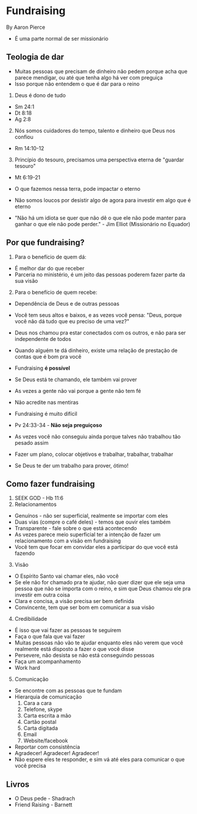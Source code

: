 # Fundraising

By Aaron Pierce

- É uma parte normal de ser missionário

## Teologia de dar

- Muitas pessoas que precisam de dinheiro não pedem porque acha que parece
mendigar, ou até que tenha algo há ver com preguiça
- Isso porque não entendem o que é dar para o reino

1. Deus é dono de tudo
  - Sm 24:1
  - Dt 8:18
  - Ag 2:8
2. Nós somos cuidadores do tempo, talento e dinheiro que Deus nos confiou
  - Rm 14:10-12
3. Princípio do tesouro, precisamos uma perspectiva eterna de "guardar tesouro"
  - Mt 6:19-21
  - O que fazemos nessa terra, pode impactar o eterno
  - Não somos loucos por desistir algo de agora para investir em algo que é
  eterno

- "Não há um idiota se quer que não dê o que ele não pode manter para ganhar o
que ele não pode perder." - Jim Elliot (Missionário no Equador)

## Por que fundraising?

1. Para o benefício de quem dá:
  - É melhor dar do que receber
  - Parceria no ministério, é um jeito das pessoas poderem fazer parte da sua
  visão
2. Para o benefício de quem recebe:
  - Dependência de Deus e de outras pessoas
  - Você tem seus altos e baixos, e as vezes você pensa: "Deus, porque você não
  dá tudo que eu preciso de uma vez?"
  - Deus nos chamou pra estar conectados com os outros, e não para ser
  independente de todos
  - Quando alguém te dá dinheiro, existe uma relação de prestação de contas que
  é bom pra você

- Fundraising **é possível**
- Se Deus está te chamando, ele também vai prover
- As vezes a gente não vai porque a gente não tem fé
- Não acredite nas mentiras
- Fundraising é muito difícil

- Pv 24:33-34 - **Não seja preguiçoso**
- As vezes você não conseguiu ainda porque talves não trabalhou tão pesado assim
- Fazer um plano, colocar objetivos e trabalhar, trabalhar, trabalhar
- Se Deus te der um trabalho para prover, ótimo!

## Como fazer fundraising

1. SEEK GOD - Hb 11:6
2. Relacionamentos
  - Genuínos - não ser superficial, realmente se importar com eles
  - Duas vias (compre o café deles) - temos que ouvir eles também
  - Transparente - fale sobre o que está acontecendo
  - As vezes parece meio superficial ter a intenção de fazer um relacionamento
  com a visão em fundraising
  - Você tem que focar em convidar eles a participar do que você está fazendo
3. Visão
  - O Espírito Santo vai chamar eles, não você
  - Se ele não for chamado pra te ajudar, não quer dizer que ele seja uma pessoa
  que não se importa com o reino, e sim que Deus chamou ele pra investir em
  outra coisa
  - Clara e concisa, a visão precisa ser bem definida
  - Convincente, tem que ser bom em comunicar a sua visão
4. Credibilidade
  - É isso que vai fazer as pessoas te seguirem
  - Faça o que fala que vai fazer
  - Muitas pessoas não vão te ajudar enquanto eles não verem que você realmente
  está disposto a fazer o que você disse
  - Persevere, não desista se não está conseguindo pessoas
  - Faça um acompanhamento
  - Work hard
5. Comunicação
  - Se encontre com as pessoas que te fundam
  - Hierarquia de comunicação
    1. Cara a cara
    2. Telefone, skype
    3. Carta escrita a mão
    4. Cartão postal
    5. Carta digitada
    6. Email
    7. Website/facebook
  - Reportar com consistência
  - Agradecer! Agradecer! Agradecer!
  - Não espere eles te responder, e sim vá até eles para comunicar o que você
  precisa

## Livros

- O Deus pede - Shadrach
- Friend Raising - Barnett

